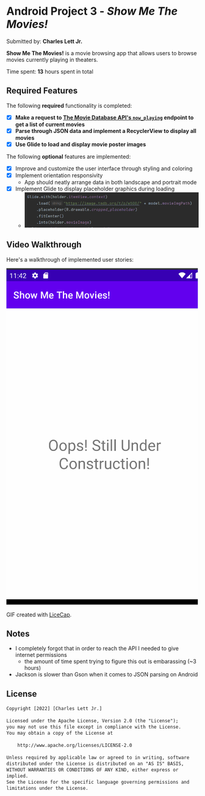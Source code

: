 # Android Project 3 - *Show Me The Movies!*

Submitted by: **Charles Lett Jr.**

**Show Me The Movies!** is a movie browsing app that allows users to browse movies currently playing in theaters.

Time spent: **13** hours spent in total

## Required Features

The following **required** functionality is completed:

- [X] **Make a request to [The Movie Database API's `now_playing`](https://developers.themoviedb.org/3/movies/get-now-playing) endpoint to get a list of current movies**
- [X] **Parse through JSON data and implement a RecyclerView to display all movies**
- [X] **Use Glide to load and display movie poster images**

The following **optional** features are implemented:

- [X] Improve and customize the user interface through styling and coloring
- [X] Implement orientation responsivity
  - App should neatly arrange data in both landscape and portrait mode
- [X] Implement Glide to display placeholder graphics during loading
  - <img src='https://github.com/cclett2000/Show_Me_The_Movies/blob/master/glide_placeholder_code_snip.PNG' title='Placeholder Graphics Code' width='' alt='Placeholder Graphics Code' />

## Video Walkthrough

Here's a walkthrough of implemented user stories:

<img src='https://github.com/cclett2000/Show_Me_The_Movies/blob/master/FlixsterAppDemo.gif' title='Video Walkthrough' width='' alt='Video Walkthrough' />

GIF created with [LiceCap](http://www.cockos.com/licecap/). 

## Notes
- I completely forgot that in order to reach the API I needed to give internet permissions
  - the amount of time spent trying to figure this out is embarassing (~3 hours)
- Jackson is slower than Gson when it comes to JSON parsing on Android

## License

    Copyright [2022] [Charles Lett Jr.]

    Licensed under the Apache License, Version 2.0 (the "License");
    you may not use this file except in compliance with the License.
    You may obtain a copy of the License at

        http://www.apache.org/licenses/LICENSE-2.0

    Unless required by applicable law or agreed to in writing, software
    distributed under the License is distributed on an "AS IS" BASIS,
    WITHOUT WARRANTIES OR CONDITIONS OF ANY KIND, either express or implied.
    See the License for the specific language governing permissions and
    limitations under the License.
